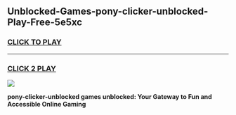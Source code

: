 
## Unblocked-Games-pony-clicker-unblocked-Play-Free-5e5xc
<h3>
<a href="https://premium76.site?title=pony-clicker-unblocked&ref=12A">CLICK TO PLAY</a></h3>
<hr>

<h3>
<a href="https://premium76.site?title=pony-clicker-unblocked&ref=12A">CLICK 2 PLAY</a>
  
</h3>

<a href="https://premium76.site?title=pony-clicker-unblocked&ref=12A"><img src="https://clearcache.store/games.png"></a>


**pony-clicker-unblocked games unblocked: Your Gateway to Fun and Accessible Online Gaming**
